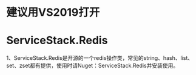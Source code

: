 ﻿# 建议用VS2019打开
# ServiceStack.Redis
1、ServiceStack.Redis是开源的一个redis操作类，常见的string、hash、list、set、zset都有提供，使用时请Nuget：ServiceStack.Redis并安装使用。
